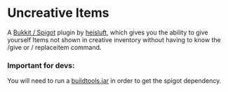 # Uncreative Items

A [Bukkit / Spigot](https://spigotmc.org) plugin by [heisluft](https://github.com/heisluft), which gives you the ability 
to give yourself Items not shown in creative inventory without having to know the /give or / replaceitem command.

### Important for devs:
You will need to run a [buildtools.jar](https://www.spigotmc.org/threads/buildtools-updates-information.42865/) in order to get the spigot dependency.
